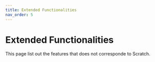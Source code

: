 ```yaml
---
title: Extended Functionalities
nav_order: 5
---
```

# Extended Functionalities
This page list out the features that does not corresponde to Scratch.   